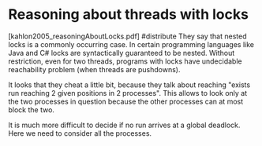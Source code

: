 # Reasoning about threads with locks

[kahlon2005_reasoningAboutLocks.pdf]
#distribute
They say that nested locks is a commonly occurring case.
In certain programming languages like Java and C# locks are syntactically
guaranteed to be nested.
Without restriction, even for two threads, programs with locks have undecidable
reachability problem (when threads are pushdowns).

It looks that they cheat a little bit, because they talk about reaching "exists
run reaching 2 given positions in 2 processes". This allows to look only at the
two processes in question because the other processes can at most block the two.

It is much more difficult to decide if no run arrives at a global deadlock. Here
we need to consider all the processes. 